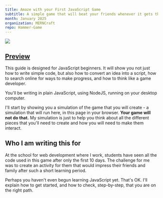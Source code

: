 ```yaml
---
title: Amaze with your First JavaScript Game
subtitle: A simple game that will beat your friends whenever it gets the chance
month: January 2025
organization: MERNCraft
repo: Hammer-Game
---
```

<section
  id="intro"
  aria-labelledby="intro"
  data-item="Introduction"
>

![](images/NailIt.webp)

<h2><a href="#intro">Preview</a></h2>

This guide is designed for JavaScript beginners. It will show you not just how to write simple code, but also how to convert an idea into a script, how to search online for ways to make progress, and how to think like a game developer.

You'll be writing in plain JavaScript, using NodeJS, running on your desktop computer.

I'll start by showing you a simulation of the game that you will create - a simulation that will run here, in this page in your browser. **Your game will not do that.** My simulation is just to help you think about all the different pieces that you'll need to create and how you will need to make them interact.

## Who I am writing this for
At the school for web development where I work, students have seen all the code used in this game after only the first 10 days. The challenge for me was to create an activity for them that would impress their friends and family after such a short learning period.

Perhaps you haven't even begun learning JavaScript yet. That's OK. I'll explain how to get started, and how to check, step-by-step, that you are on the right path.

</section>

